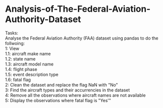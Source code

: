 # Analysis-of-The-Federal-Aviation-Authority-Dataset


Tasks:<br>
Analyse the Federal Aviation Authority (FAA) dataset using pandas to do the follwoing: <br>
1: View <br>
1.1: aircraft make name <br>
1.2: state name <br>
1.3: aircraft model name <br>
1.4: flight phase <br>
1.5: event description type <br>
1.6: fatal flag <br>
2: Clean the dataset and replace the flag NaN with "No" <br>
3: Find the aircraft types and their accurrencies in the dataset <br>
4: Remove all the observations where aircraft names are not available <br>
5: Display the observations where fatal flag is "Yes'"
